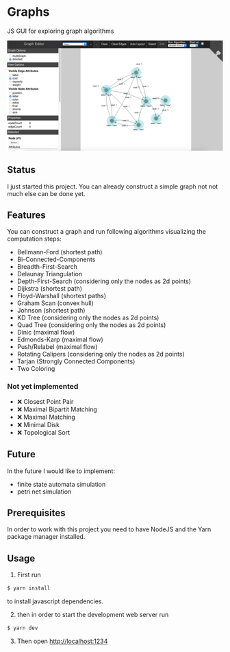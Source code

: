 # Graphs

JS GUI for exploring graph algorithms

![Screenshot om the UI][screenshot]

## Status

I just started this project. You can already construct a simple graph not not much else can be done yet.

## Features

You can construct a graph and run following algorithms visualizing the computation steps:

* Bellmann-Ford (shortest path)
* Bi-Connected-Components
* Breadth-First-Search
* Delaunay Triangulation
* Depth-First-Search (considering only the nodes as 2d points)
* Dijkstra (shortest path)
* Floyd-Warshall (shortest paths)
* Graham Scan (convex hull)
* Johnson (shortest path)
* KD Tree (considering only the nodes as 2d points)
* Quad Tree (considering only the nodes as 2d points)
* Dinic (maximal flow)
* Edmonds-Karp (maximal flow)
* Push/Relabel (maximal flow)
* Rotating Calipers (considering only the nodes as 2d points)
* Tarjan (Strongly Connected Components)
* Two Coloring

### Not yet implemented

* ❌ Closest Point Pair
* ❌ Maximal Bipartit Matching
* ❌ Maximal Matching
* ❌ Minimal Disk
* ❌ Topological Sort

## Future

In the future I would like to implement:

* finite state automata simulation
* petri net simulation

## Prerequisites

In order to work with this project you need to have NodeJS and the Yarn package manager installed.

## Usage

1. First run

```sh
$ yarn install
```

to install javascript dependencies.

2. then in order to start the development web server run

```sh
$ yarn dev
```


3. Then open [http://localhost:1234](http://localhost:1234)

[screenshot]:screenshot.png
